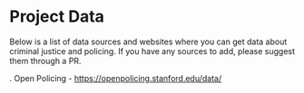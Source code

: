# Project Data

Below is a list of data sources and websites where you can get data about criminal justice and policing. If you have any sources to add, please suggest them through a PR.

. Open Policing - https://openpolicing.stanford.edu/data/